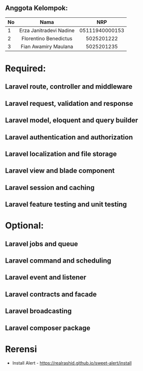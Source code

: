 ## Anggota Kelompok:
| No | Nama  | NRP |
| ------------- |:-------------:| :-----:|
| 1 | Erza Janitradevi Nadine |   05111940000153 |
| 2 | Florentino Benedictus|   5025201222 |
| 3 | Fian Awamiry Maulana | 5025201235 |
# Required:
## Laravel route, controller and middleware
## Laravel request, validation and response
## Laravel model, eloquent and query builder
## Laravel authentication and authorization
## Laravel localization and file storage
## Laravel view and blade component
## Laravel session and caching
## Laravel feature testing and unit testing
# Optional:
## Laravel jobs and queue
## Laravel command and scheduling
## Laravel event and listener
## Laravel contracts and facade
## Laravel broadcasting
## Laravel composer package
# Rerensi 
* Install Alert - https://realrashid.github.io/sweet-alert/install
